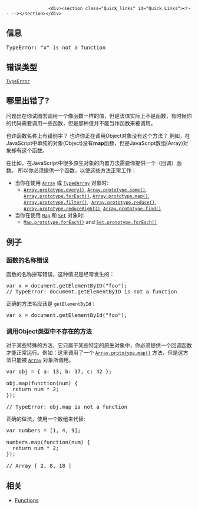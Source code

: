 
                
                  
                    <div><section class="Quick_links" id="Quick_Links"><!-- --></section></div>

<h2 id="&#x4FE1;&#x606F;">&#x4FE1;&#x606F;</h2>

<pre class="syntaxbox">TypeError: &quot;x&quot; is not a function
</pre>

<h2 id="&#x9519;&#x8BEF;&#x7C7B;&#x578B;">&#x9519;&#x8BEF;&#x7C7B;&#x578B;</h2>

<p><a href="/zh-CN/docs/Web/JavaScript/Reference/Global_Objects/TypeError" title="TypeError&#xFF08;&#x7C7B;&#x578B;&#x9519;&#x8BEF;&#xFF09;&#xA0;&#x5BF9;&#x8C61;&#x7528;&#x6765;&#x8868;&#x793A;&#x503C;&#x7684;&#x7C7B;&#x578B;&#x975E;&#x9884;&#x671F;&#x7C7B;&#x578B;&#x65F6;&#x53D1;&#x751F;&#x7684;&#x9519;&#x8BEF;&#x3002;"><code>TypeError</code></a></p>

<h2 id="&#x54EA;&#x91CC;&#x51FA;&#x9519;&#x4E86;">&#x54EA;&#x91CC;&#x51FA;&#x9519;&#x4E86;?</h2>

<p>&#x95EE;&#x9898;&#x51FA;&#x5728;&#x4F60;&#x8BD5;&#x56FE;&#x53BB;&#x8C03;&#x7528;&#x4E00;&#x4E2A;&#x50CF;&#x51FD;&#x6570;&#x4E00;&#x6837;&#x7684;&#x503C;&#xFF0C;&#x4F46;&#x662F;&#x8BE5;&#x503C;&#x5B9E;&#x9645;&#x4E0A;&#x4E0D;&#x662F;&#x51FD;&#x6570;&#xFF0C;&#x6709;&#x65F6;&#x5019;&#x4F60;&#x7684;&#x4EE3;&#x7801;&#x9700;&#x8981;&#x8C03;&#x7528;&#x4E00;&#x4E9B;&#x51FD;&#x6570;&#xFF0C;&#x4F46;&#x662F;&#x90A3;&#x79CD;&#x503C;&#x5E76;&#x4E0D;&#x80FD;&#x5F53;&#x4F5C;&#x51FD;&#x6570;&#x6765;&#x88AB;&#x8C03;&#x7528;&#x3002;</p>

<p>&#x4E5F;&#x8BB8;&#x51FD;&#x6570;&#x540D;&#x79F0;&#x4E0A;&#x6709;&#x9519;&#x522B;&#x5B57;&#xFF1F; &#x4E5F;&#x8BB8;&#x4F60;&#x6B63;&#x5728;&#x8C03;&#x7528;Object&#x5BF9;&#x8C61;&#x6CA1;&#x6709;&#x8FD9;&#x4E2A;&#x65B9;&#x6CD5;&#xFF1F; &#x4F8B;&#x5982;&#xFF0C;&#x5728;JavaScript&#x4E2D;&#x5355;&#x7EAF;&#x7684;&#x5BF9;&#x8C61;(Object)&#x6CA1;&#x6709;<strong>map</strong>&#x51FD;&#x6570;&#xFF0C;&#x4F46;&#x662F;JavaScript&#x6570;&#x7EC4;(Array)&#x5BF9;&#x8C61;&#x5374;&#x6709;&#x8FD9;&#x4E2A;&#x51FD;&#x6570;&#x3002;</p>

<p>&#x5728;&#x6BD4;&#x5982;&#xFF0C;&#x5728;JavaScript&#x4E2D;&#x5F88;&#x591A;&#x539F;&#x751F;&#x5BF9;&#x8C61;&#x7684;&#x5185;&#x7F6E;&#x65B9;&#x6CD5;&#x9700;&#x8981;&#x4F60;&#x63D0;&#x4F9B;&#x4E00;&#x4E2A;&#xFF08;&#x56DE;&#x8C03;&#xFF09;&#x51FD;&#x6570;&#x3002; &#x6240;&#x4EE5;&#x4F60;&#x5FC5;&#x987B;&#x63D0;&#x4F9B;&#x4E00;&#x4E2A;&#x51FD;&#x6570;&#xFF0C;&#x4EE5;&#x4F7F;&#x8FD9;&#x4E9B;&#x65B9;&#x6CD5;&#x6B63;&#x5E38;&#x5DE5;&#x4F5C;&#xFF1A;</p>

<ul>
 <li>&#x5F53;&#x4F60;&#x5728;&#x4F7F;&#x7528; <a href="/zh-CN/docs/Web/JavaScript/Reference/Array" title="&#x6B64;&#x9875;&#x9762;&#x4ECD;&#x672A;&#x88AB;&#x672C;&#x5730;&#x5316;, &#x671F;&#x5F85;&#x60A8;&#x7684;&#x7FFB;&#x8BD1;!"><code>Array</code></a> &#x6216;&#xA0;<a href="/zh-CN/docs/Web/JavaScript/Reference/Global_Objects/TypedArray" title="TypedArray &#x5BF9;&#x8C61;&#x63CF;&#x8FF0;&#x8868;&#x793A;&#x5E95;&#x5C42;&#x7684;&#x4E8C;&#x8FDB;&#x5236;&#x6570;&#x636E;&#x7F13;&#x5B58;&#x533A;&#x7684;&#x7C7B;&#x6570;&#x7EC4;(array-like)&#x89C6;&#x56FE;. &#x6CA1;&#x6709;&#x540D;&#x4E3A; TypedArray &#x7684;&#x5168;&#x5C40;&#x5C5E;&#x6027;&#xFF0C;&#x4E5F;&#x4E0D;&#x5B58;&#x5728;&#x76F4;&#x63A5;&#x53EF;&#x89C1;&#x7684; TypedArray &#x6784;&#x9020;&#x5668;&#x3002;&#x800C;&#x662F;&#xFF0C;&#x6709;&#x82E5;&#x5E72;&#x4E0D;&#x540C;&#x7684;&#x5168;&#x5C40;&#x5C5E;&#x6027;&#x7684;&#x503C;&#x662F;&#x7C7B;&#x578B;&#x6570;&#x7EC4;&#x7684;&#x7279;&#x6B8A;&#x6784;&#x9020;&#x5668;&#xFF08;typed array constructors for specific element types&#xFF09;&#xFF0C;&#x7528;&#x4E8E;&#x7279;&#x5B9A;&#x7684;&#x5143;&#x7D20;&#x7C7B;&#x578B;&#xFF0C;&#x8FD9;&#x4E9B;&#x5728;&#x4E0B;&#x6587;&#x6709;&#x5217;&#x51FA;&#x3002;&#x4E0B;&#x6587;&#x4E2D;&#x4F60;&#x4F1A;&#x770B;&#x5230;&#x7528;&#x4E8E;&#x5305;&#x542B;&#x4EFB;&#x610F;&#x7C7B;&#x578B;&#x5143;&#x7D20;&#x7684;&#x4EFB;&#x610F;&#x7C7B;&#x578B;&#x5316;&#x6570;&#x7EC4;&#x7684;&#x901A;&#x7528;&#x5C5E;&#x6027;&#x548C;&#x901A;&#x7528;&#x65B9;&#x6CD5;&#x3002;"><code>TypedArray</code></a> &#x5BF9;&#x8C61;&#x65F6;:
  <ul>
   <li><a href="/zh-CN/docs/Web/JavaScript/Reference/Global_Objects/Array/every" title="every() &#x65B9;&#x6CD5;&#x6D4B;&#x8BD5;&#x6570;&#x7EC4;&#x7684;&#x6240;&#x6709;&#x5143;&#x7D20;&#x662F;&#x5426;&#x90FD;&#x901A;&#x8FC7;&#x4E86;&#x6307;&#x5B9A;&#x51FD;&#x6570;&#x7684;&#x6D4B;&#x8BD5;&#x3002;"><code>Array.prototype.every()</code></a>, <a href="/zh-CN/docs/Web/JavaScript/Reference/Global_Objects/Array/some" title="some()&#xA0;&#x65B9;&#x6CD5;&#x6D4B;&#x8BD5;&#x6570;&#x7EC4;&#x4E2D;&#x7684;&#x67D0;&#x4E9B;&#x5143;&#x7D20;&#x662F;&#x5426;&#x901A;&#x8FC7;&#x4E86;&#x6307;&#x5B9A;&#x51FD;&#x6570;&#x7684;&#x6D4B;&#x8BD5;&#x3002;"><code>Array.prototype.some()</code></a>, <a href="/zh-CN/docs/Web/JavaScript/Reference/Global_Objects/Array/forEach" title="forEach() &#x65B9;&#x6CD5;&#x5BF9;&#x6570;&#x7EC4;&#x7684;&#x6BCF;&#x4E2A;&#x5143;&#x7D20;&#x6267;&#x884C;&#x4E00;&#x6B21;&#x63D0;&#x4F9B;&#x7684;&#x51FD;&#x6570;(&#x56DE;&#x8C03;&#x51FD;&#x6570;)&#x3002;"><code>Array.prototype.forEach()</code></a>, <a href="/zh-CN/docs/Web/JavaScript/Reference/Global_Objects/Array/map" title="map() &#x65B9;&#x6CD5;&#x8FD4;&#x56DE;&#x4E00;&#x4E2A;&#x7531;&#x539F;&#x6570;&#x7EC4;&#x4E2D;&#x7684;&#x6BCF;&#x4E2A;&#x5143;&#x7D20;&#x8C03;&#x7528;&#x4E00;&#x4E2A;&#x6307;&#x5B9A;&#x65B9;&#x6CD5;&#x540E;&#x7684;&#x8FD4;&#x56DE;&#x503C;&#x7EC4;&#x6210;&#x7684;&#x65B0;&#x6570;&#x7EC4;&#x3002;"><code>Array.prototype.map()</code></a>, <a href="/zh-CN/docs/Web/JavaScript/Reference/Global_Objects/Array/filter" title="filter()&#xA0;&#x65B9;&#x6CD5;&#x4F7F;&#x7528;&#x6307;&#x5B9A;&#x7684;&#x51FD;&#x6570;&#x6D4B;&#x8BD5;&#x6240;&#x6709;&#x5143;&#x7D20;&#xFF0C;&#x5E76;&#x521B;&#x5EFA;&#x4E00;&#x4E2A;&#x5305;&#x542B;&#x6240;&#x6709;&#x901A;&#x8FC7;&#x6D4B;&#x8BD5;&#x7684;&#x5143;&#x7D20;&#x7684;&#x65B0;&#x6570;&#x7EC4;&#x3002;"><code>Array.prototype.filter()</code></a>,&#xA0; <a href="/zh-CN/docs/Web/JavaScript/Reference/Global_Objects/Array/reduce" title="reduce()&#xA0;&#x65B9;&#x6CD5;&#x63A5;&#x6536;&#x4E00;&#x4E2A;&#x51FD;&#x6570;&#x4F5C;&#x4E3A;&#x7D2F;&#x52A0;&#x5668;&#xFF08;accumulator&#xFF09;&#xFF0C;&#x6570;&#x7EC4;&#x4E2D;&#x7684;&#x6BCF;&#x4E2A;&#x503C;&#xFF08;&#x4ECE;&#x5DE6;&#x5230;&#x53F3;&#xFF09;&#x5F00;&#x59CB;&#x5408;&#x5E76;&#xFF0C;&#x6700;&#x7EC8;&#x4E3A;&#x4E00;&#x4E2A;&#x503C;&#x3002;"><code>Array.prototype.reduce()</code></a>, <a href="/zh-CN/docs/Web/JavaScript/Reference/Global_Objects/Array/reduceRight" title="reduceRight()&#xA0;&#x65B9;&#x6CD5;&#x63A5;&#x53D7;&#x4E00;&#x4E2A;&#x51FD;&#x6570;&#x4F5C;&#x4E3A;&#x7D2F;&#x52A0;&#x5668;&#xFF08;accumulator&#xFF09;&#xFF0C;&#x8BA9;&#x6BCF;&#x4E2A;&#x503C;&#xFF08;&#x4ECE;&#x53F3;&#x5230;&#x5DE6;&#xFF0C;&#x4EA6;&#x5373;&#x4ECE;&#x5C3E;&#x5230;&#x5934;&#xFF09;&#x7F29;&#x51CF;&#x4E3A;&#x4E00;&#x4E2A;&#x503C;&#x3002;&#xFF08;&#x4E0E; reduce() &#x7684;&#x6267;&#x884C;&#x65B9;&#x5411;&#x76F8;&#x53CD;&#xFF09;"><code>Array.prototype.reduceRight()</code></a>, <a href="/zh-CN/docs/Web/JavaScript/Reference/Global_Objects/Array/find" title="&#x5982;&#x679C;&#x6570;&#x7EC4;&#x4E2D;&#x67D0;&#x4E2A;&#x5143;&#x7D20;&#x6EE1;&#x8DB3;&#x6D4B;&#x8BD5;&#x6761;&#x4EF6;&#xFF0C;find()&#xA0;&#x65B9;&#x6CD5;&#x5C31;&#x4F1A;&#x8FD4;&#x56DE;&#x6EE1;&#x8DB3;&#x6761;&#x4EF6;&#x7684;&#x7B2C;&#x4E00;&#x4E2A;&#x5143;&#x7D20;&#xFF0C;&#x5982;&#x679C;&#x6CA1;&#x6709;&#x6EE1;&#x8DB3;&#x6761;&#x4EF6;&#x7684;&#x5143;&#x7D20;&#xFF0C;&#x5219;&#x8FD4;&#x56DE;&#xA0;undefined&#x3002;"><code>Array.prototype.find()</code></a></li>
  </ul>
 </li>
 <li>&#x5F53;&#x4F60;&#x5728;&#x4F7F;&#x7528; <a href="/zh-CN/docs/Web/JavaScript/Reference/Map" title="&#x6B64;&#x9875;&#x9762;&#x4ECD;&#x672A;&#x88AB;&#x672C;&#x5730;&#x5316;, &#x671F;&#x5F85;&#x60A8;&#x7684;&#x7FFB;&#x8BD1;!"><code>Map</code></a> &#x548C; <a href="/zh-CN/docs/Web/JavaScript/Reference/Global_Objects/Set" title="&#x96C6;&#x5408;&#xFF08;Set&#xFF09;&#x5BF9;&#x8C61;&#x5141;&#x8BB8;&#x4F60;&#x5B58;&#x50A8;&#x4EFB;&#x610F;&#x7C7B;&#x578B;&#x7684;&#x552F;&#x4E00;&#x503C;&#xFF08;&#x4E0D;&#x80FD;&#x91CD;&#x590D;&#xFF09;&#xFF0C;&#x65E0;&#x8BBA;&#x5B83;&#x662F;&#x539F;&#x59CB;&#x503C;&#x6216;&#x8005;&#x662F;&#x5BF9;&#x8C61;&#x5F15;&#x7528;&#x3002;"><code>Set</code></a> &#x5BF9;&#x8C61;&#x65F6;:
  <ul>
   <li><a href="/zh-CN/docs/Web/JavaScript/Reference/Global_Objects/Map/forEach" title="forEach() &#x65B9;&#x6CD5;&#x5C06;&#x4F1A;&#x4EE5;&#x63D2;&#x5165;&#x987A;&#x5E8F;&#x5BF9; Map &#x5BF9;&#x8C61;&#x4E2D;&#x7684;&#x6BCF;&#x4E00;&#x4E2A;&#x952E;&#x503C;&#x5BF9;&#x6267;&#x884C;&#x4E00;&#x6B21;&#x53C2;&#x6570;&#x4E2D;&#x63D0;&#x4F9B;&#x7684;&#x56DE;&#x8C03;&#x51FD;&#x6570;&#x3002;"><code>Map.prototype.forEach()</code></a> and <a href="/zh-CN/docs/Web/JavaScript/Reference/Global_Objects/Set/forEach" title="forEach &#x65B9;&#x6CD5;&#x6839;&#x636E;&#x96C6;&#x5408;&#x4E2D;&#x5143;&#x7D20;&#x7684;&#x987A;&#x5E8F;&#xFF0C;&#x5BF9;&#x6BCF;&#x4E2A;&#x5143;&#x7D20;&#x90FD;&#x6267;&#x884C;&#x63D0;&#x4F9B;&#x7684; callback &#x51FD;&#x6570;&#x4E00;&#x6B21;&#x3002;"><code>Set.prototype.forEach()</code></a></li>
  </ul>
 </li>
</ul>

<h2 id="&#x4F8B;&#x5B50;">&#x4F8B;&#x5B50;</h2>

<h3 id="&#x51FD;&#x6570;&#x7684;&#x540D;&#x79F0;&#x9519;&#x8BEF;">&#x51FD;&#x6570;&#x7684;&#x540D;&#x79F0;&#x9519;&#x8BEF;</h3>

<p>&#x51FD;&#x6570;&#x7684;&#x540D;&#x79F0;&#x62FC;&#x5199;&#x9519;&#x8BEF;&#xFF0C;&#x8FD9;&#x79CD;&#x60C5;&#x51B5;&#x662F;&#x7ECF;&#x5E38;&#x53D1;&#x751F;&#x7684;&#xFF1A;</p>

<pre class="brush: js example-bad">var x = document.getElementByID(&quot;foo&quot;);
// TypeError: document.getElementByID is not a function
</pre>

<p>&#x6B63;&#x786E;&#x7684;&#x65B9;&#x6CD5;&#x540D;&#x5E94;&#x8BE5;&#x662F;&#xA0;<code>getElementByI<strong>d&#xFF1A;</strong></code></p>

<pre class="brush: js example-good">var x = document.getElementById(&quot;foo&quot;);
</pre>

<h3 id="&#x8C03;&#x7528;Object&#x7C7B;&#x578B;&#x4E2D;&#x4E0D;&#x5B58;&#x5728;&#x7684;&#x65B9;&#x6CD5;">&#x8C03;&#x7528;Object&#x7C7B;&#x578B;&#x4E2D;&#x4E0D;&#x5B58;&#x5728;&#x7684;&#x65B9;&#x6CD5;</h3>

<p>&#x5BF9;&#x4E8E;&#x67D0;&#x4E9B;&#x7279;&#x6B8A;&#x7684;&#x65B9;&#x6CD5;&#xFF0C;&#x5B83;&#x53EA;&#x5C5E;&#x4E8E;&#x67D0;&#x4E9B;&#x7279;&#x5B9A;&#x7684;&#x539F;&#x751F;&#x5BF9;&#x8C61;&#x4E2D;&#xFF0C;&#x4F60;&#x5FC5;&#x987B;&#x63D0;&#x4F9B;&#x4E00;&#x4E2A;&#x56DE;&#x8C03;&#x51FD;&#x6570;&#x624D;&#x80FD;&#x6B63;&#x5E38;&#x8FD0;&#x884C;&#x3002;&#x4F8B;&#x5982;&#xFF1A;&#x8FD9;&#x91CC;&#x8C03;&#x7528;&#x4E86;&#x4E00;&#x4E2A; <a href="/zh-CN/docs/Web/JavaScript/Reference/Global_Objects/Array/map" title="map() &#x65B9;&#x6CD5;&#x8FD4;&#x56DE;&#x4E00;&#x4E2A;&#x7531;&#x539F;&#x6570;&#x7EC4;&#x4E2D;&#x7684;&#x6BCF;&#x4E2A;&#x5143;&#x7D20;&#x8C03;&#x7528;&#x4E00;&#x4E2A;&#x6307;&#x5B9A;&#x65B9;&#x6CD5;&#x540E;&#x7684;&#x8FD4;&#x56DE;&#x503C;&#x7EC4;&#x6210;&#x7684;&#x65B0;&#x6570;&#x7EC4;&#x3002;"><code>Array.prototype.map()</code></a> &#x65B9;&#x6CD5;&#xFF0C;&#x4F46;&#x662F;&#x8FD9;&#x65B9;&#x6CD5;&#x53EA;&#x80FD;&#x88AB; <a href="/zh-CN/docs/Web/JavaScript/Reference/Array" title="&#x6B64;&#x9875;&#x9762;&#x4ECD;&#x672A;&#x88AB;&#x672C;&#x5730;&#x5316;, &#x671F;&#x5F85;&#x60A8;&#x7684;&#x7FFB;&#x8BD1;!"><code>Array</code></a> &#x5BF9;&#x8C61;&#x6240;&#x8C03;&#x7528;&#x3002;&#xA0;</p>

<pre class="brush: js example-bad">var obj = { a: 13, b: 37, c: 42 };

obj.map(function(num) {
  return num * 2;
});

// TypeError: obj.map is not a function</pre>

<p>&#x6B63;&#x786E;&#x7684;&#x505A;&#x6CD5;&#xFF0C;&#x4F7F;&#x7528;&#x4E00;&#x4E2A;&#x6570;&#x7EC4;&#x6765;&#x4EE3;&#x66FF;:</p>

<pre class="brush: js example-good">var numbers = [1, 4, 9];

numbers.map(function(num) { 
  return num * 2; 
}); 

// Array [ 2, 8, 18 ]
</pre>

<h2 id="&#x76F8;&#x5173;">&#x76F8;&#x5173;</h2>

<ul>
 <li><a href="/en-US/docs/Web/JavaScript/Reference/Functions">Functions</a></li>
</ul>
                  
                
              